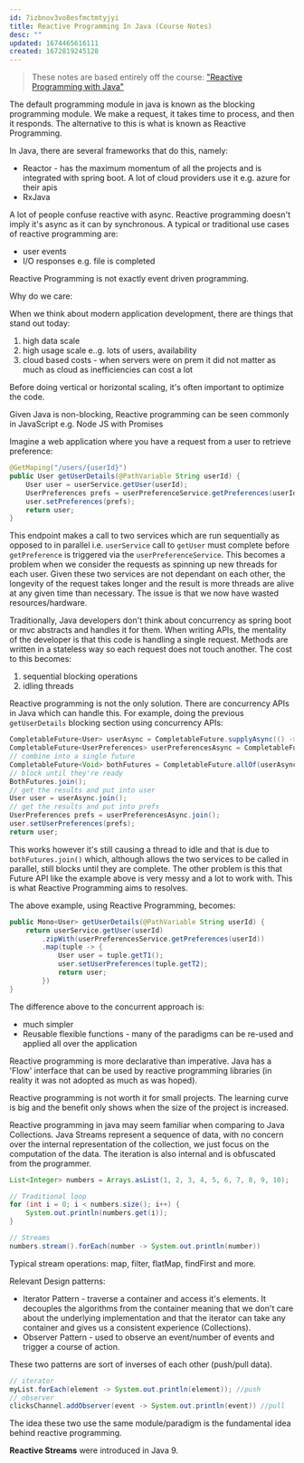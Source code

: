 ```yaml
---
id: 7izbnov3vo8esfmctmtyjyi
title: Reactive Programming In Java (Course Notes)
desc: ""
updated: 1674465616111
created: 1672819245128
---
```


> These notes are based entirely off the course: ["Reactive Programming with Java"](https://www.youtube.com/watch?v=OiRx2pZskR0&list=PLqq-6Pq4lTTYPR2oH7kgElMYZhJd4vOGI&index=5)

The default programming module in java is known as the blocking programming module. We make a request, it takes time to process, and then it responds. The alternative to this is what is known as Reactive Programming.

In Java, there are several frameworks that do this, namely:

- Reactor - has the maximum momentum of all the projects and is integrated with spring boot. A lot of cloud providers use it e.g. azure for their apis
- RxJava

A lot of people confuse reactive with async. Reactive programming doesn't imply it's async as it can by synchronous. A typical or traditional use cases of reactive programming are:

- user events
- I/O responses e.g. file is completed

Reactive Programming is not exactly event driven programming.

Why do we care:

When we think about modern application development, there are things that stand out today:

1. high data scale
2. high usage scale e..g. lots of users, availability
3. cloud based costs - when servers were on prem it did not matter as much as cloud as inefficiencies can cost a lot

Before doing vertical or horizontal scaling, it's often important to optimize the code.

Given Java is non-blocking, Reactive programming can be seen commonly in JavaScript e.g. Node JS with Promises

Imagine a web application where you have a request from a user to retrieve preference:

```Java
@GetMaping("/users/{userId}")
public User getUserDetails(@PathVariable String userId) {
    User user = userService.getUser(userId);
    UserPreferences prefs = userPreferenceService.getPreferences(userId);
    user.setPreferences(prefs);
    return user;
}
```

This endpoint makes a call to two services which are run sequentially as opposed to in parallel i.e. `userService` call to `getUser` must complete before `getPreference` is triggered via the `userPreferenceService`. This becomes a problem when we consider the requests as spinning up new threads for each user. Given these two services are not dependant on each other, the longevity of the request takes longer and the result is more threads are alive at any given time than necessary. The issue is that we now have wasted resources/hardware.

Traditionally, Java developers don't think about concurrency as spring boot or mvc abstracts and handles it for them. When writing APIs, the mentality of the developer is that this code is handling a single request. Methods are written in a stateless way so each request does not touch another. The cost to this becomes:

1. sequential blocking operations
2. idling threads

Reactive programming is not the only solution. There are concurrency APIs in Java which can handle this. For example, doing the previous `getUserDetails` blocking section using concurrency APIs:

```Java
CompletableFuture<User> userAsync = CompletableFuture.supplyAsync(() -> userService.getUser(userId));
CompletableFuture<UserPreferences> userPreferencesAsync = CompletableFuture.supplyAsync(() -> userPreferenceService.getPreferences(userId));
// combine into a single future
CompletableFuture<Void> bothFutures = CompletableFuture.allOf(userAsync, userPreferencesAsync)
// block until they're ready
BothFutures.join();
// get the results and put into user
User user = userAsync.join();
// get the results and put into prefs
UserPreferences prefs = userPreferencesAsync.join();
user.setUserPreferences(prefs);
return user;
```

This works however it's still causing a thread to idle and that is due to `bothFutures.join()` which, although allows the two services to be called in parallel, still blocks until they are complete. The other problem is this that Future API like the example above is very messy and a lot to work with. This is what Reactive Programming aims to resolves.

The above example, using Reactive Programming, becomes:

```Java
public Mono<User> getUserDetails(@PathVariable String userId) {
    return userService.getUser(userId)
        .zipWith(userPreferencesService.getPreferences(userId))
        .map(tuple -> {
            User user = tuple.getT1();
            user.setUserPreferences(tuple.getT2);
            return user;
        })
}
```

The difference above to the concurrent approach is:

- much simpler
- Reusable flexible functions - many of the paradigms can be re-used and applied all over the application

Reactive programming is more declarative than imperative. Java has a 'Flow' interface that can be used by reactive programming libraries (in reality it was not adopted as much as was hoped).

Reactive programming is not worth it for small projects. The learning curve is big and the benefit only shows when the size of the project is increased.

Reactive programming in java may seem familiar when comparing to Java Collections. Java Streams represent a sequence of data, with no concern over the internal representation of the collection, we just focus on the computation of the data. The iteration is also internal and is obfuscated from the programmer.

```Java
List<Integer> numbers = Arrays.asList(1, 2, 3, 4, 5, 6, 7, 8, 9, 10);

// Traditional loop
for (int i = 0; i < numbers.size(); i++) {
    System.out.println(numbers.get(i));
}

// Streams
numbers.stream().forEach(number -> System.out.println(number))
```

Typical stream operations: map, filter, flatMap, findFirst and more.

Relevant Design patterns:

- Iterator Pattern - traverse a container and access it's elements. It decouples the algorithms from the container meaning that we don't care about the underlying implementation and that the iterator can take any container and gives us a consistent experience (Collections).
- Observer Pattern - used to observe an event/number of events and trigger a course of action.

These two patterns are sort of inverses of each other (push/pull data).

```Java
// iterator
myList.forEach(element -> System.out.println(element)); //push
// observer
clicksChannel.addObserver(event -> System.out.println(event)) //pull
```

The idea these two use the same module/paradigm is the fundamental idea behind reactive programming.

**Reactive Streams** were introduced in Java 9.
